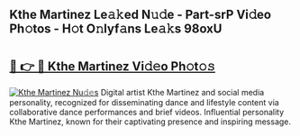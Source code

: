 ## Kthe Martinez Le𝚊𝚔ed N𝚞𝚍e - Part-srP Vi𝚍eo Ph𝚘tos - H𝚘t O𝚗lyf𝚊ns Le𝚊𝚔s 98oxU

# <h2><a href="http://hf5b7nz.feru.top/?c=Kthe+Martinez">🔗 👉 🔴 Kthe Martinez Vi𝚍𝚎o Ph𝚘t𝚘𝚜</a></h2>

[![Kthe Martinez Nu𝚍𝚎s](https://i.imgur.com/0TWrTi3.gif)](http://hf5b7nz.feru.top/?c=Kthe+Martinez)
Digital artist Kthe Martinez and social media personality, recognized for disseminating dance and lifestyle content via collaborative dance performances and brief videos. Influential personality Kthe Martinez, known for their captivating presence and inspiring message. 
